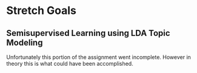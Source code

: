 # Stretch Goals

## Semisupervised Learning using LDA Topic Modeling

Unfortunately this portion of the assignment went incomplete. However in theory this is what could have been accomplished. 